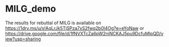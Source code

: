 # MILG_demo

The results for rebuttal of MILG is available on 
https://1drv.ms/u/s!AqLrJk5TjSPza7xS2fwq2b0l4Og?e=eYoNaw or
https://drive.google.com/file/d/1fNVXTcZa6pW2niNCKAJ5pu9DcfuMIpQD/view?usp=sharing
